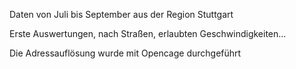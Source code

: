 Daten von Juli bis September aus der Region Stuttgart

Erste Auswertungen, nach Straßen, erlaubten Geschwindigkeiten...

Die Adressauflösung wurde mit Opencage durchgeführt